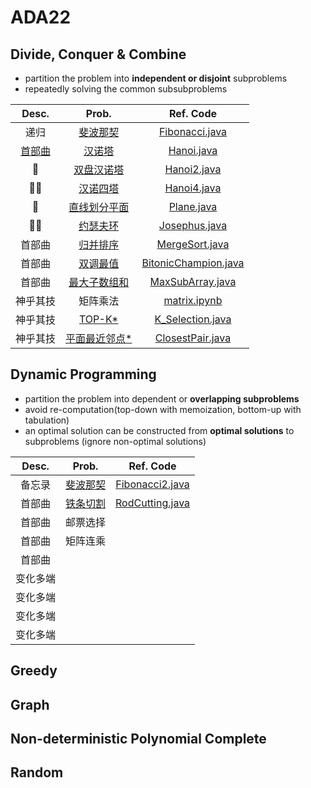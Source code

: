 # ADA22
## Divide, Conquer & Combine
- partition the problem into **independent or disjoint** subproblems
- repeatedly solving the common subsubproblems

| Desc. |  Prob.   |  Ref. Code  | 
|:--:|:---:|:---:|
| 递归 |  [斐波那契](https://www.acwing.com/problem/content/19/)   |  [Fibonacci.java](https://github.com/DURUII/ADA22/blob/4f9bfc71e734f5d590f7eb8f4397396af14b1c46/Code/DCC/Fibonacci.java)   | 
| [首部曲](https://mathsisfun.com/games/towerofhanoi.html)|  [汉诺塔](https://www.lanqiao.cn/problems/1512/learning/)   |  [Hanoi.java](https://github.com/DURUII/ADA22/blob/4f9bfc71e734f5d590f7eb8f4397396af14b1c46/Code/DCC/Hanoi.java)   | 
|🍳 |[双盘汉诺塔](https://www.luogu.com.cn/problem/P1096)|[Hanoi2.java](https://github.com/DURUII/ADA22/blob/762b096198902b226fec3edf3df6e425b26ba0cc/Code/DCC/Hanoi2.java)| 
| 🧑‍🏫 |  [汉诺四塔](https://www.acwing.com/problem/content/98/)   |  [Hanoi4.java](https://github.com/DURUII/ADA22/blob/4f9bfc71e734f5d590f7eb8f4397396af14b1c46/Code/DCC/Hanoi4.java)  |  
| 🍳 |  [直线划分平面](https://www.luogu.com.cn/problem/T291123)   |  [Plane.java](https://github.com/DURUII/ADA22/blob/cc7f90592931a41438e0ceea8ba477cc9e28e3aa/Code/DCC/Plane.java)   |   
| 🧑‍🏫 |  [约瑟夫环](https://www.luogu.com.cn/problem/T291920)   |  [Josephus.java](https://github.com/DURUII/ADA22/blob/a4300880a9e381aae3ad372186b140fe62db1001/Code/DCC/Josephus.java)   |  
| 首部曲 |  [归并排序](https://www.acwing.com/problem/content/789/)  |   [MergeSort.java](https://github.com/DURUII/ADA22/blob/4f9bfc71e734f5d590f7eb8f4397396af14b1c46/Code/DCC/MergeSort.java)  | 
| 首部曲 |  [双调最值](https://leetcode.cn/problems/peak-index-in-a-mountain-array/)  |  [BitonicChampion.java](https://github.com/DURUII/ADA22/blob/4f9bfc71e734f5d590f7eb8f4397396af14b1c46/Code/DCC/BitonicChampion.java)  |  
| 首部曲 |  [最大子数组和](https://leetcode.cn/problems/maximum-subarray/)  |  [MaxSubArray.java](https://github.com/DURUII/ADA22/blob/4f9bfc71e734f5d590f7eb8f4397396af14b1c46/Code/DCC/MaxSubArray.java)   |  
| 神乎其技 |  矩阵乘法   | [matrix.ipynb](https://github.com/DURUII/ADA22/blob/4f9bfc71e734f5d590f7eb8f4397396af14b1c46/Code/DCC/matrix.ipynb)    |  
| 神乎其技 |  [TOP-K*](https://leetcode.cn/problems/kth-largest-element-in-an-array/)   |  [K_Selection.java](https://github.com/DURUII/ADA22/blob/4f9bfc71e734f5d590f7eb8f4397396af14b1c46/Code/DCC/K_Selection.java)   |  
| 神乎其技 |  [平面最近邻点*](https://www.luogu.com.cn/problem/P1429)   |  [ClosestPair.java](https://github.com/DURUII/ADA22/blob/b6a92dfd278fd5a04a47586ae8f1aba2ee6f6d6a/Code/DCC/ClosestPair.java)   | 

## Dynamic Programming
- partition the problem into dependent
or **overlapping subproblems**
- avoid re-computation(top-down with memoization, bottom-up with tabulation)
- an optimal solution can be constructed from **optimal solutions** to subproblems (ignore non-optimal solutions)

| Desc. |  Prob.   |  Ref. Code  | 
|:--:|:---:|:---:|
| 备忘录| [斐波那契](https://leetcode.cn/problems/fei-bo-na-qi-shu-lie-lcof/)|  [Fibonacci2.java](https://github.com/DURUII/ADA22/blob/199105e3efe3d7dccd164c0314fec00be6f47320/Code/DP/Fibonacci2.java)   | 
| 首部曲|  [铁条切割](https://vjudge.net/problem/Gym-270304F)   | [RodCutting.java](https://github.com/DURUII/ADA22/blob/e8d1a290d248348cceff620e54cf15643d685835/Code/DP/RodCutting.java)    | 
| 首部曲|   邮票选择  |     | 
| 首部曲|  矩阵连乘   |     | 
| 首部曲|     |     | 
| 变化多端|     |     | 
| 变化多端|     |     | 
| 变化多端|     |     | 
| 变化多端|     |     | 


## Greedy

## Graph

## Non-deterministic Polynomial Complete

## Random
